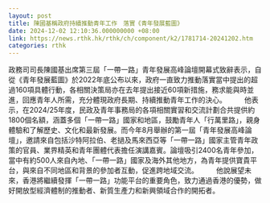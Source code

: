 ```yaml
---
layout: post
title: 陳國基稱政府持續推動青年工作　落實《青年發展藍圖》
date: 2024-12-02 12:10:36.000000000 +08:00
link: https://news.rthk.hk/rthk/ch/component/k2/1781714-20241202.htm
categories: rthk
---
```


政務司司長陳國基出席第三屆「一帶一路」青年發展高峰論壇開幕式致辭表示，自從《青年發展藍圖》於2022年底公布以來，政府一直致力推動落實當中提出的超過160項具體行動，各相關決策局亦在去年提出接近60項新措施，務求能與時並進，回應青年人所需，充分體現政府長期、持續推動青年工作的決心。
　　 
他表示，在2024/25年度，民政及青年事務局的各項相關實習和交流計劃合共提供約1800個名額，涵蓋多個「一帶一路」國家和地區，鼓勵青年人「行萬里路」，親身體驗和了解歷史、文化和最新發展。而今年8月舉辦的第一屆「青年發展高峰論壇」，邀請來自包括沙特阿拉伯、老撾及馬來西亞等「一帶一路」國家主管青年政策的官員、業界精英和青年團體代表擔任演講嘉賓。論壇吸引2400名青年參加，當中有約500人來自內地、「一帶一路」國家及海外其他地方，為青年提供寶貴平台，與來自不同地區和背景的參加者互動，促進跨地域交流。
　　 
他說展望未來，香港將繼續發揮「一帶一路」功能平台的重要角色，致力通過香港的優勢，做好開放型經濟體制的推動者、新質生產力和新興領域合作的開拓者。
